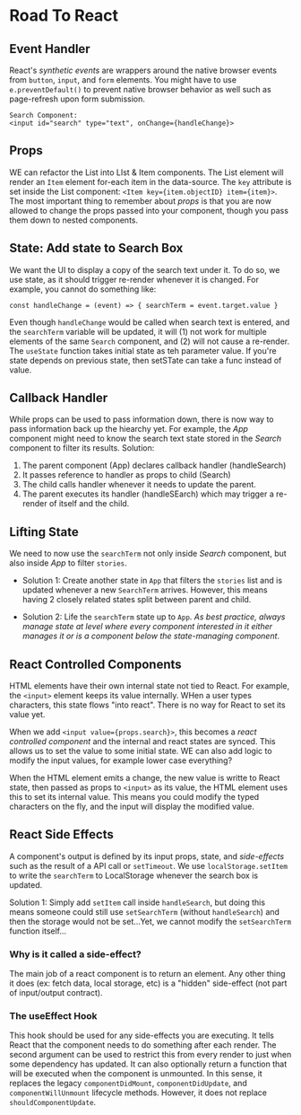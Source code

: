 # Road To React

## Event Handler
React's *synthetic events* are wrappers around the native browser events from `button`, `input`, and `form` elements. You might have to use `e.preventDefault()` to prevent native browser behavior as well such as page-refresh upon form submission.

```
Search Component:
<input id="search" type="text", onChange={handleChange}>
```

## Props
WE can refactor the List into LIst & Item components. The List element will render an `Item` element for-each item in the data-source. The `key` attribute is set inside the List component: `<Item key={item.objectID} item={item}>`. The most important thing to remember about *props* is that you are now allowed to change the props passed into your component, though you pass them down to nested components. 

## State: Add state to Search Box
We want the UI to display a copy of the search text under it. To do so, we use state, as it should trigger re-render whenever it is changed. For example, you cannot do something like:

```
const handleChange = (event) => { searchTerm = event.target.value }
```

Even though `handleChange` would be called when search text is entered, and the `searchTerm` variable will be updated, it will (1) not work for multiple elements of the same `Search` component, and (2) will not cause a re-render. The `useState`
function takes initial state as teh parameter value. If you're state depends on previous state, then setSTate can take a func instead of value.

## Callback Handler
While props can be used to pass information down, there is now way to pass information back up the hiearchy yet. For example, the *App* component might need to know the search text state stored in the *Search* component to filter its results.  Solution:
  1. The parent component (App) declares callback handler (handleSearch)
  2. It passes reference to handler as props to child (Search)
  3. The child calls handler whenever it needs to update the parent.
  4. The parent executes its handler (handleSEarch) which may trigger
     a re-render of itself and the child.
    
## Lifting State
We need to now use the `searchTerm` not only inside *Search* component, but also inside *App* to filter `stories`.

- Solution 1: Create another state in `App` that filters the `stories` list and is updated whenever a new `SearchTerm` arrives. However, this means having 2 closely related states split between parent and child.

- Solution 2: Life the `searchTerm` state up to `App`.  *As best practice, always manage state at level where every component interested in it either manages it or is a component below the state-managing component*. 

## React Controlled Components
HTML elements have their own internal state not tied to React. For example, the `<input>` element keeps its value internally. WHen a user types characters, this state flows "into react". There is no way for React to set its value yet.

When we add `<input value={props.search}>`, this becomes a *react controlled component* and the internal and react states are synced. This allows us to set the value to some initial state. WE can also add logic to modify the input values, for example lower case everything?

When the HTML element emits a change, the new value is writte to React state,
then passed as props to `<input>` as its value, the HTML element uses this to set its internal value. This means you could modify the typed characters on the fly, and the input will display the modified value.

## React Side Effects
A component's output is defined by its input props, state, and *side-effects* such as the result of a API call or `setTimeout`. We use `localStorage.setItem` to write the `searchTerm` to LocalStorage whenever the search box is updated.

Solution 1: Simply add `setItem` call inside `handleSearch`, but doing this means someone could still use `setSearchTerm` (without `handleSearch`) and then the storage would not be set...Yet, we cannot modify the `setSearchTerm` function itself...

### Why is it called a side-effect?
The main job of a react component is to return an element. Any other thing it does (ex: fetch data, local storage, etc) is a "hidden" side-effect (not part of input/output contract). 

### The useEffect Hook
This hook should be used for any side-effects you are executing. It tells React that the component needs to do something after each render. The second argument can be used to restrict this from every render to just when some dependency has updated. It can also optionally return a function that will be executed when the component is unmounted. In this sense, it replaces the legacy `componentDidMount`, `componentDidUpdate`, and `componentWillUnmount` lifecycle methods. However, it does not replace `shouldComponentUpdate`.









